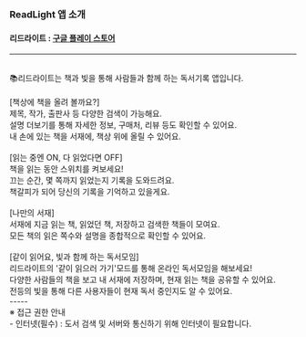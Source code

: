 ### ReadLight 앱 소개

#### 리드라이트 : [구글 플레이 스토어](https://play.google.com/store/apps/details?id=com.onestation.readlight "리드라이트 구글 플레이 스토어 다운로드 링크")
-----
<br>
📚리드라이트는 책과 빛을 통해 사람들과 함께 하는 독서기록 앱입니다.
<br><br>
[책상에 책을 올려 볼까요?]<br>
제목, 작가, 출판사 등 다양한 검색이 가능해요.<br>
설명 더보기를 통해 자세한 정보, 구매처, 리뷰 등도 확인할 수 있어요.<br>
내 손에 있는 책을 서재에, 책상 위에 올릴 수 있어요.<br>
<br>
[읽는 중엔 ON, 다 읽었다면 OFF]<br>
책을 읽는 동안 스위치를 켜보세요!<br>
끄는 순간, 몇 쪽까지 읽었는지 기록을 도와드려요.<br>
책갈피가 되어 당신의 기록을 기억하고 있을게요.<br>
<br>
[나만의 서재]<br>
서재에 지금 읽는 책, 읽었던 책, 저장하고 검색한 책들이 모여요.<br>
모든 책의 읽은 쪽수와 설명을 종합적으로 확인할 수 있어요.<br>
<br>
[같이 읽어요, 빛과 함께 하는 독서모임]<br>
리드라이트의 '같이 읽으러 가기'모드를 통해 온라인 독서모임을 해보세요!<br>
다양한 사람들의 책을 보고 내 서재에 저장하며, 현재 읽는 책을 공유할 수 있어요.<br>
전등의 빛을 통해 다른 사용자들이 현재 독서 중인지도 알 수 있어요.<br>
-----
<br>
※ 접근 권한 안내<br>
- 인터넷(필수) : 도서 검색 및 서버와 통신하기 위해 인터넷이 필요합니다.